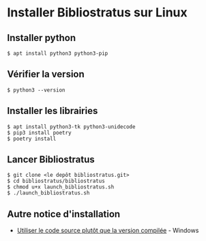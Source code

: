 # Installer Bibliostratus sur Linux


## Installer python

```
$ apt install python3 python3-pip
```

## Vérifier la version 

```
$ python3 --version
```

## Installer les librairies

```
$ apt install python3-tk python3-unidecode 
$ pip3 install poetry
$ poetry install
```

## Lancer Bibliostratus

```
$ git clone <le depôt bibliostratus.git>
$ cd bibliostratus/bibliostratus
$ chmod u+x launch_bibliostratus.sh
$ ./launch_bibliostratus.sh 
```

## Autre notice d'installation

* [Utiliser le code source plutôt que la version compilée](https://github.com/Transition-bibliographique/bibliostratus/wiki/Utiliser-le-code-source-plut%C3%B4t-que-la-version-compil%C3%A9e) - Windows
